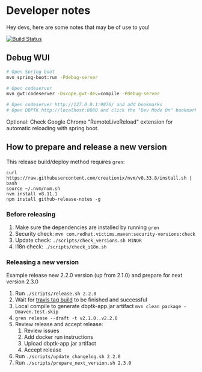 # Developer notes

Hey devs, here are some notes that may be of use to you!

[![Build Status](https://api.travis-ci.org/keeps/dbptk-ui.png?branch=master)](https://travis-ci.org/keeps/dbptk-ui)

## Debug WUI

```bash
# Open Spring boot
mvn spring-boot:run -Pdebug-server

# Open codeserver
mvn gwt:codeserver -Dscope.gwt-dev=compile -Pdebug-server

# Open codeserver http://127.0.0.1:9876/ and add bookmarks
# Open DBPTK http://localhost:8080 and click the "Dev Mode On" bookmark

```
Optional: Check Google Chrome "RemoteLiveReload" extension for automatic reloading with spring boot.

## How to prepare and release a new version

This release build/deploy method requires `gren`:

```
curl https://raw.githubusercontent.com/creationix/nvm/v0.33.8/install.sh | bash
source ~/.nvm/nvm.sh
nvm install v8.11.1
npm install github-release-notes -g
```

### Before releasing

1. Make sure the dependencies are installed by running `gren`
2. Security check: `mvn com.redhat.victims.maven:security-versions:check`
3. Update check: `./scripts/check_versions.sh MINOR`
4. I18n check: `./scripts/check_i18n.sh`
### Releasing a new version

Example release new 2.2.0 version (up from 2.1.0) and prepare for next version 2.3.0

1. Run `./scripts/release.sh 2.2.0`
2. Wait for [travis tag build](https://travis-ci.org/keeps/dbptk-ui/) to be finished and successful
3. Local compile to generate dbptk-app.jar artifact `mvn clean package -Dmaven.test.skip`
4. `gren release --draft -t v2.1.0..v2.2.0`
5. Review release and accept release:
	1. Review issues
	2. Add docker run instructions
	3. Upload dbptk-app.jar artifact
	4. Accept release
6. Run `./scripts/update_changelog.sh 2.2.0`
7. Run `./scripts/prepare_next_version.sh 2.3.0`
